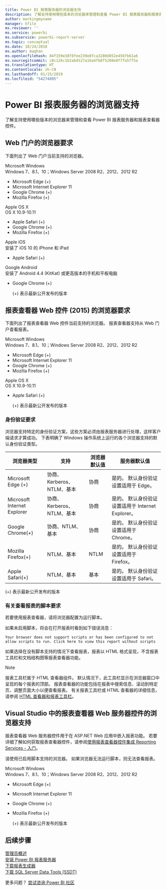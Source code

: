 ```yaml
---
title: Power BI 报表服务器的浏览器支持
description: 了解支持使用哪些版本的浏览器来管理和查看 Power BI 报表服务器和报表查看器控件。
author: markingmyname
manager: kfile
ms.reviewer: ''
ms.service: powerbi
ms.subservice: powerbi-report-server
ms.topic: conceptual
ms.date: 10/24/2018
ms.author: maghan
ms.openlocfilehash: 84f159e38f8fee239e8fca3280d852e456fb61a6
ms.sourcegitcommit: c8c126c1b2ab4527a16a4fb8f5208e0f7fa5ff5a
ms.translationtype: HT
ms.contentlocale: zh-CN
ms.lasthandoff: 01/15/2019
ms.locfileid: "54274895"
---
```

# <a name="browser-support-for-power-bi-report-server"></a>Power BI 报表服务器的浏览器支持
了解支持使用哪些版本的浏览器来管理和查看 Power BI 报表服务器和报表查看器控件。

## <a name="browser-requirements-for-the-web-portal"></a>Web 门户的浏览器要求
下面列出了 Web 门户当前支持的浏览器。

Microsoft Windows  
Windows 7、8.1、10；Windows Server 2008 R2、2012、2012 R2

* Microsoft Edge (+)
* Microsoft Internet Explorer 11
* Google Chrome (+)
* Mozilla Firefox (+)

Apple OS X  
OS X 10.9-10.11

* Apple Safari (+)
* Google Chrome (+)
* Mozilla Firefox (+)

Apple iOS  
安装了 iOS 10 的 iPhone 和 iPad

* Apple Safari (+)

Google Android  
安装了 Android 4.4 (KitKat) 或更高版本的手机和平板电脑

* Google Chrome (+)
  
  (+) 表示最新公开发布的版本

## <a name="browser-requirements-for-the-report-viewer-web-control-2015"></a>报表查看器 Web 控件 (2015) 的浏览器要求
下面列出了报表查看器 Web 控件当前支持的浏览器。 报表查看器支持从 Web 门户查看报表。

Microsoft Windows  
Windows 7、8.1、10；Windows Server 2008 R2、2012、2012 R2

* Microsoft Edge (+)
* Microsoft Internet Explorer 11
* Google Chrome (+)
* Mozilla Firefox (+)

Apple OS X  
OS X 10.9-10.11

* Apple Safari (+)
  
  (+) 表示最新公开发布的版本

### <a name="authentication-requirements"></a>身份验证要求
浏览器支持特定的身份验证方案，这些方案必须由报表服务器进行处理，这样客户端请求才算成功。 下表明确了 Windows 操作系统上运行的各个浏览器支持的默认身份验证类型。

| 浏览器类型 | 支持 | 浏览器默认值 | 服务器默认值 |
| --- | --- | --- | --- |
| Microsoft Edge (+) |协商、Kerberos、NTLM、基本 |协商 |是的。 默认身份验证设置适用于 Edge。 |
| Microsoft Internet Explorer |协商、Kerberos、NTLM、基本 |协商 |是的。 默认身份验证设置适用于 Internet Explorer。 |
| Google Chrome(+) |协商、NTLM、基本 |协商 |是的。 默认身份验证设置适用于 Chrome。 |
| Mozilla Firefox(+) |NTLM、基本 |NTLM |是的。 默认身份验证设置适用于 Firefox。 |
| Apple Safari(+) |NTLM、基本 |基本 |是的。 默认身份验证设置适用于 Safari。 |

 (+) 表示最新公开发布的版本

### <a name="script-requirements-for-viewing-reports"></a>有关查看报表的脚本要求
若要使用报表查看器，请将浏览器配置为运行脚本。

如果未启用脚本，将会在打开报表时看到如下错误消息：

```
Your browser does not support scripts or has been configured to not allow scripts to run. Click here to view this report without scripts
```

 如果选择在没有脚本支持的情况下查看报表，报表以 HTML 格式呈现，不含报表工具栏和文档结构图等报表查看器功能。

> [!NOTE]
> 报表工具栏属于 HTML 查看器组件。 默认情况下，此工具栏显示在浏览器窗口中呈现的每个报表的顶部。 报表查看器的功能包括在报表中搜索信息、滚动到特定页、调整页面大小以便查看报表。 有关报表工具栏或 HTML 查看器的详细信息，请参阅 [HTML 查看器和报表工具栏](https://docs.microsoft.com/sql/reporting-services/html-viewer-and-the-report-toolbar)。
> 
> 

## <a name="browser-support-for-report-viewer-web-server-controls-in-visual-studio"></a>Visual Studio 中的报表查看器 Web 服务器控件的浏览器支持
报表查看器 Web 服务器控件用于在 ASP.NET Web 应用中嵌入报表功能。 若要详细了解如何获取报表查看器控件，请参阅[使用报表查看器控件集成 Reporting Services - 入门](https://docs.microsoft.com/sql/reporting-services/application-integration/integrating-reporting-services-using-reportviewer-controls-get-started)。

请使用已启用脚本支持的浏览器。 如果浏览器无法运行脚本，则无法查看报表。

Microsoft Windows  
Windows 7、8.1、10；Windows Server 2008 R2、2012、2012 R2

* Microsoft Edge (+)
* Microsoft Internet Explorer 11
* Google Chrome (+)
* Mozilla Firefox (+)
  
  (+) 表示最新公开发布的版本

## <a name="next-steps"></a>后续步骤
[管理员概述](admin-handbook-overview.md)  
[安装 Power BI 报表服务器](install-report-server.md)  
[下载报表生成器](https://www.microsoft.com/download/details.aspx?id=53613)  
[下载 SQL Server Data Tools (SSDT)](http://go.microsoft.com/fwlink/?LinkID=616714)

更多问题？ [尝试咨询 Power BI 社区](https://community.powerbi.com/)

